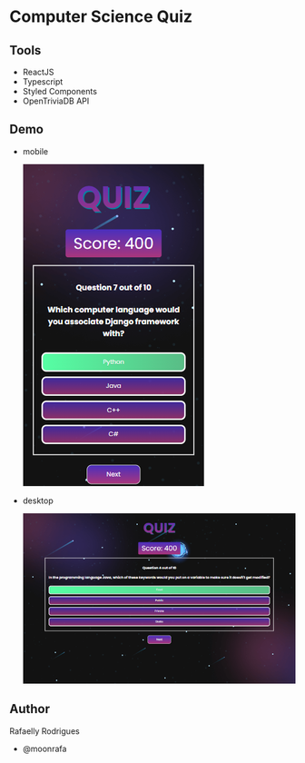 # Computer Science Quiz

## Tools

- ReactJS
- Typescript
- Styled Components
- OpenTriviaDB API

## Demo

- mobile

  <img src="src/assets/Quiz.png" alt="screenshot of the quiz">

- desktop

  <img src="src/assets/Quiz-Desktop.png">

## Author

Rafaelly Rodrigues

- @moonrafa
